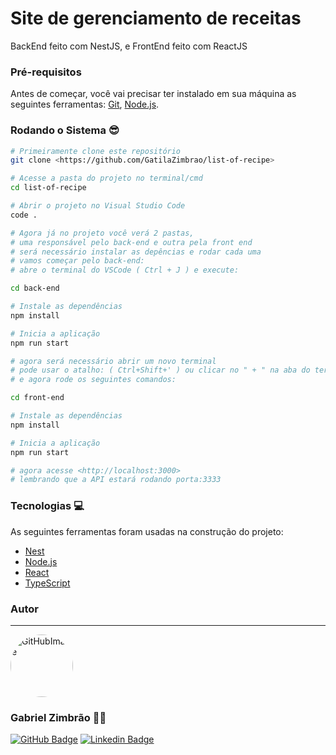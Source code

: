 # Site de gerenciamento de receitas

BackEnd feito com NestJS, e FrontEnd feito com ReactJS

### Pré-requisitos

Antes de começar, você vai precisar ter instalado em sua máquina as seguintes ferramentas:
[Git](https://git-scm.com), [Node.js](https://nodejs.org/en/).

### Rodando o Sistema 😎

```bash
# Primeiramente clone este repositório
git clone <https://github.com/GatilaZimbrao/list-of-recipe>

# Acesse a pasta do projeto no terminal/cmd
cd list-of-recipe

# Abrir o projeto no Visual Studio Code
code .

# Agora já no projeto você verá 2 pastas,
# uma responsável pelo back-end e outra pela front end
# será necessário instalar as depências e rodar cada uma
# vamos começar pelo back-end:
# abre o terminal do VSCode ( Ctrl + J ) e execute:

cd back-end

# Instale as dependências
npm install

# Inicia a aplicação
npm run start

# agora será necessário abrir um novo terminal
# pode usar o atalho: ( Ctrl+Shift+' ) ou clicar no " + " na aba do terminal
# e agora rode os seguintes comandos:

cd front-end

# Instale as dependências
npm install

# Inicia a aplicação
npm run start

# agora acesse <http://localhost:3000>
# lembrando que a API estará rodando porta:3333
```

### Tecnologias 💻

As seguintes ferramentas foram usadas na construção do projeto:

- [Nest](https://nestjs.com/)
- [Node.js](https://nodejs.org/en/)
- [React](https://pt-br.reactjs.org/)
- [TypeScript](https://www.typescriptlang.org/)

### Autor

---

<a href="https://github.com/GatilaZimbrao">
    <img src="https://avatars.githubusercontent.com/u/61389317?v=4" width="100px;"
    alt="GitHubImage" style="border-radius: 50%;"/>
</a>

### Gabriel Zimbrão 👨‍💻

[![GitHub Badge](https://img.shields.io/badge/-GatilaZimbrao-lightgrey?style=flat-square&logo=github&logoColor=white&link=https://github.com/GatilaZimbrao/)](https://github.com/GatilaZimbrao)
[![Linkedin Badge](https://img.shields.io/badge/-Gabriel-blue?style=flat-square&logo=Linkedin&logoColor=white&link=https://www.linkedin.com/in/gabriel-%C3%A1tila-zimbr%C3%A3o-a642831a5/)](https://www.linkedin.com/in/gabriel-%C3%A1tila-zimbr%C3%A3o-a642831a5/)
